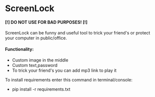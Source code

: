 # ScreenLock
<h4>[!] DO NOT USE FOR BAD PURPOSES! [!]</h4>

ScreenLock can be funny and useful tool to trick your friend's or protect your computer in public/office.

<h4>Functionality:</h4>
<ul>
  <li>Custom image in the middle</li>
  <li>Custom text,password</li>
  <li>To trick your friend's you can add mp3 link to play it</li>
</ul>

To install requirements enter this command in terminal/console:
<ul>
  <li>pip install -r requirements.txt</li>
</ul>
